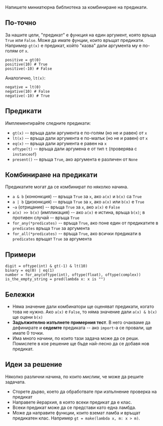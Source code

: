 Напишете миниатюрна библиотека за комбиниране на предикати.

## По-точно

За нашите цели, "предикат" е функция на един аргумент, която връща `True` или `False`. Може да имате фунции, които връщат предикати. Например `gt(x)` е предикат, който "казва" дали аргумента му е по-голям от `x`.

    positive = gt(0)
    positive(10) # True
    positive(-10) # False

Аналогично, `lt(x)`:

    negative = lt(0)
    negative(10) # False
    negative(-10) # True

## Предикати

Имплементирайте следните предикати:

* `gt(x)` -- връща дали аргумента е по-голям (но не и равен) от `x`
* `lt(x)` -- връща дали аргумента е по-малък (но не и равен) от `x`
* `eq(x)` -- връща дали аргумента е равен на `x`
* `oftype(t)` -- връща дали аргумена е от тип `t` (проверява с `instanceof`)
* `present()` -- връща `True`, ако аргумента е различен от `None`

## Комбиниране на предикати

Предикатите могат да се комбинират по няколко начина.

* `a & b` (конюнкция) -- връща `True` за `x`, ако `a(x)` и `b(x)` са `True`
* `a | b` (дизюнкция) -- връща `True` за `x`, ако `a(x)` или `b(x)` е `True`
* `~a` (отрицание) -- връща `True` за `x`, ако `a(x)` е `False`
* `a(x) >> b(x)` (импликация) -- ако `a(x)` е истина, връща `b(x)`; в противен случай -- връща `True`
* `for_any(*predicates)` -- връща `True`, ако поне един от предикатите в `predicates` връща `True` за аргумента
* `for_all(*predicates)` -- връща `True`, ако всички предикати в `predicates` връщат `True` за аргумента

## Примери

    digit = oftype(int) & gt(-1) & lt(10)
    binary = eq(0) | eq(1)
    number = for_any(oftype(int), oftype(float), oftype(complex))
    is_the_empty_string = pred(lambda x: x is "")

## Бележки

* Няма значение дали комбинатори ще оценяват предикати, когато това не нужно. Ако `a(x)` е `False`, то няма значение дали `a(x) & b(x)` ще оцени `b(x)`
* **Задължително изпълнете примерния тест**. В него очакваме да дефинирате и **седемте** предиката -- ако `import`-а се провали, ще имате 0 точки.
* Има много начини, по които тази задача може да се реши. Помислете в кое решение ще бъде най-лесно да се добавя нов предикат.

## Идеи за решение

Няколко различни начина, по които *мислим*, че може да решите задачата.

* Сторете дърво, което да обработвате при изпълнение проверка на предикат
* Направете йерархия, в която всеки предикат да е клас.
* Всеки предикат може да се представи като една ламбда.
* Може да направите функции, които вземат ламба и връщат предикатен клас. Например `gt = make(lambda x, m: x > m)`.
